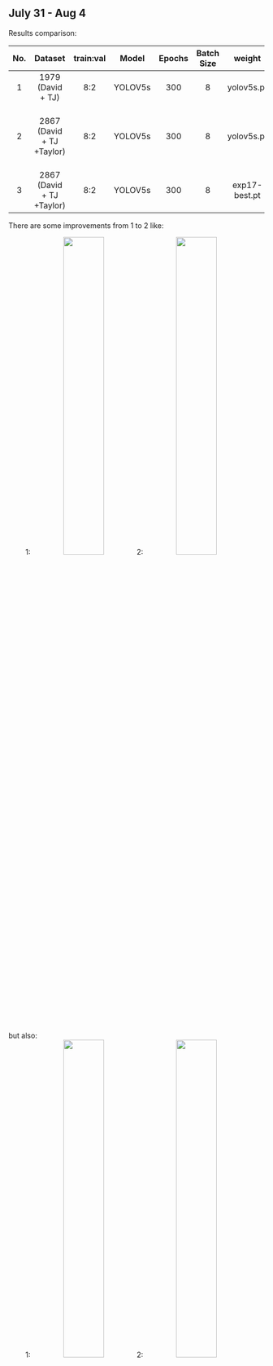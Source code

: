 ## July 31 - Aug 4

Results comparison:

|No.| Dataset  | train:val | Model | Epochs| Batch Size|weight|Hyper parameters| mAP@0.5|Training Time(hours)|Details|
|:---:| :-----:  | :-------: |:-----:|:-----:|:---------:|:------:|:-----------:|:----:|:---:|:----:|
|1| 1979 (David + TJ)  | 8:2| YOLOV5s |300|8|yolov5s.pt|[hyp](../results/exp16/hyp.yaml)|0.727|4.5|[exp16](../results/exp16)|
|2| 2867 (David + TJ +Taylor)  |  8:2| YOLOV5s|300|8|yolov5s.pt|[hyp](../results/exp17/hyp.yaml)|0.623 |early stops(no improvement observed in last 100 epochs)| [exp17](../results/exp17) |
|3| 2867 (David + TJ +Taylor)  |  8:2| YOLOV5s|300|8|exp17-best.pt|[hyp]()| || [exp18](../results/exp18) |

There are some improvements from 1 to 2 like: 

<div align="center">
1: <img src="https://github.com/tjboise/ITDintern/assets/95270677/bd6f2bcc-0be1-4466-bfaf-ae617e8c8feb" width=40%/> 
2: <img src="https://github.com/tjboise/ITDintern/assets/95270677/888c178f-a06b-4012-a36b-4bab81f3c2e0" width=40%/>
</div>
but also: 
<div align="center">
1: <img src="https://github.com/tjboise/ITDintern/assets/95270677/c7b13e6c-48cb-40d7-8b67-60f80d7a3ae8" width=40%/> 
2: <img src="https://github.com/tjboise/ITDintern/assets/95270677/42849452-2e02-4ab9-a549-2ad27d4ffdaf" width=40%/>
</div>

